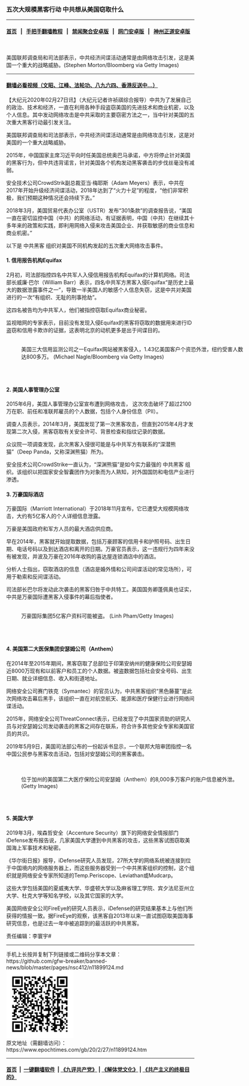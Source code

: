 ### 五次大规模黑客行动 中共想从美国窃取什么
------------------------

#### [首页](https://github.com/gfw-breaker/banned-news/blob/master/README.md) &nbsp;&nbsp;|&nbsp;&nbsp; [手把手翻墙教程](https://github.com/gfw-breaker/guides/wiki) &nbsp;&nbsp;|&nbsp;&nbsp; [禁闻聚合安卓版](https://github.com/gfw-breaker/bn-android) &nbsp;&nbsp;|&nbsp;&nbsp; [网门安卓版](https://github.com/oGate2/oGate) &nbsp;&nbsp;|&nbsp;&nbsp; [神州正道安卓版](https://github.com/SzzdOgate/update) 



<div><img alt="" class="aligncenter wp-post-image" src="https://i.epochtimes.com/assets/uploads/2016/04/161681431-1-594x400.jpg"/>
<div class="red16 caption">
 <p>
  美国联邦调查局和司法部表示，中共经济间谍活动通常是由网络攻击引发，这是美国一个重大的战略威胁。(Stephen Morton/Bloomberg via Getty Images)
 </p>
</div>
</div><hr/>

#### [翻墙必看视频（文昭、江峰、法轮功、八九六四、香港反送中...）](https://github.com/gfw-breaker/banned-news/blob/master/pages/link3.md)

<div><p>
 【大纪元2020年02月27日讯】（大纪元记者许祯祺综合报导）中共为了发展自己的政治、技术和经济，一直在利用各种手段盗窃美国的先进技术和商业机密，以及个人信息。其中发动网络攻击是中共采取的主要窃密方法之一，当中针对美国的五次重大黑客行动最引发关注。
</p>
<p>
 美国联邦调查局和司法部表示，中共经济间谍活动通常是由网络攻击引发，这是对美国的一个重大战略威胁。
</p>
<p>
 2015年，中国国家主席习近平向时任美国总统奥巴马承诺，中方将停止针对美国的黑客行为，但中共违背诺言，针对美国各个机构发动黑客袭击的步伐丝毫没有减弱。
</p>
<p>
 安全技术公司CrowdStrik副总裁亚当‧梅耶斯（Adam Meyers）表示，中共在2017年开始升级经济间谍活动，2018年达到了“火力十足”的程度，“他们非常积极，我们预期这种情况还会持续下去。”
</p>
<p>
 2018年3月，美国贸易代表办公室（USTR）发布“301条款”的调查报告说，“美国一直在密切监控中国（中共）的网络活动，有证据表明，中国（中共）在继续其十多年来的政策和实践，即利用网络入侵来攻击美国企业、并获取敏感的商业信息和商业机密。”
</p>
<p>
 以下是
 <ok href="https://www.epochtimes.com/gb/tag/%E4%B8%AD%E5%85%B1%E9%BB%91%E5%AE%A2.html">
  中共黑客
 </ok>
 组织对美国不同机构发起的五次重大网络攻击事件。
</p>
<h4>
 1. 信用报告机构Equifax
</h4>
<p>
 2月初，司法部指控四名中共军人入侵信用报告机构Equifax的计算机网络。司法部长威廉·巴尔（William Barr）表示，四名中共军方黑客入侵Equifax“是历史上最大的数据泄露事件之一”，导致一半美国人的敏感个人信息失窃，这是中共对美国进行的一次“有组织、无耻的刑事抢劫”。
</p>
<p>
 这四名被告均为中共军人，他们被指控窃取Equifax商业秘密。
</p>
<p>
 监视暗网的专家表示，目前没有发现入侵Equifax的黑客将窃取的数据用来进行ID盗窃和信用卡欺诈的证据，这表明北京的动机更多是出于间谍目的。
</p>
<figure class="wp-caption aligncenter" id="attachment_9653209" style="width: 600px">
 <ok href="http://i.epochtimes.com/assets/uploads/2017/09/061f46e730df98ca05fd626b8b25ab4f.jpg">
  <img alt="" class="size-large wp-image-9653209" src="http://i.epochtimes.com/assets/uploads/2017/09/061f46e730df98ca05fd626b8b25ab4f-600x400.jpg"/>
 </ok>
 <br/><figcaption class="wp-caption-text">
  美国三大信用监测公司之一Equifax网站被黑客侵入，1.43亿美国客户个资恐外泄，纽约受害人数达800多万。 (Michael Nagle/Bloomberg via Getty Images)
 </figcaption><br/>
</figure><br/>
<h4>
 2. 美国人事管理办公室
</h4>
<p>
 2015年6月，美国人事管理办公室宣布遭到网络攻击， 这次攻击破坏了超过2100万在职、前任和准联邦雇员的个人数据，包括个人身份信息（PII）。
</p>
<p>
 调查人员表示，2014年3月，美国发现了第一次黑客攻击，但直到2015年4月才发现第二次入侵，黑客窃取有关安全许可、背景检查和指纹记录的数据。
</p>
<p>
 众议院一项调查发现，此次黑客入侵很可能是与中共军方有联系的“深潜熊猫”（Deep Panda，又称深渊熊猫）所为。
</p>
<p>
 安全技术公司CrowdStrike一直认为，“深渊熊猫”是如今实力最强的
 <ok href="https://www.epochtimes.com/gb/tag/%E4%B8%AD%E5%85%B1%E9%BB%91%E5%AE%A2.html">
  中共黑客
 </ok>
 组织。该组织以把国家安全智囊团作为对象而为人熟知，对外国国防和电信产业进行渗透。
</p>
<h4>
 3. 万豪国际酒店
</h4>
<p>
 万豪国际（Marriott International）于2018年11月宣布，它已遭受大规模网络攻击，大约有5亿客人的个人详细信息泄露。
</p>
<p>
 万豪是美国政府和军方人员的最大酒店供应商。
</p>
<p>
 早在2014年，黑客就开始提取数据，包括万豪顾客的信用卡和护照号码、出生日期、电话号码以及到达酒店和离开的日期。万豪官员表示，这一违规行为四年来没有被发现，并波及万豪在2016年收购的喜达屋连锁酒店中的酒店。
</p>
<p>
 分析人士指出，窃取酒店的信息（酒店是婚外情和公司间谍活动的常见场所），可用于勒索和反间谍活动。
</p>
<p>
 司法部长巴尔将发动此次袭击的黑客归咎于中共特工。美国国务卿蓬佩奥也证实，中共是万豪国际遭黑客入侵事件的幕后指使者。
</p>
<figure class="wp-caption aligncenter" id="attachment_11085886" style="width: 600px">
 <ok href="http://i.epochtimes.com/assets/uploads/2019/03/fa49e1e101f223c668b954a11ca95592.jpg">
  <img alt="" class="size-large wp-image-11085886" src="http://i.epochtimes.com/assets/uploads/2019/03/fa49e1e101f223c668b954a11ca95592-600x400.jpg"/>
 </ok>
 <br/><figcaption class="wp-caption-text">
  万豪国际集团5亿客户资料可能被盗。 (Linh Pham/Getty Images)
 </figcaption><br/>
</figure><br/>
<h4>
 4. 美国第二大医保集团安瑟姆公司（Anthem）
</h4>
<p>
 在2014年至2015年期间，黑客窃取了总部位于印第安纳州的健康保险公司安瑟姆近8000万现有和以前客户和员工的个人数据。被盗数据包括社会安全号码、出生日期、就业详细信息、收入和街道地址。
</p>
<p>
 网络安全公司赛门铁克（Symantec）的官员认为，中共黑客组织“黑色藤蔓”是此次网络攻击幕后黑手，该组织一直在对航空航天、能源和医疗保健行业进行网络间谍活动。
</p>
<p>
 2015年，网络安全公司ThreatConnect表示，已经发现了中共国家资助的研究人员与对安瑟姆公司发动袭击的黑客之间存在联系，符合许多其他安全专家和美国官员的共识。
</p>
<p>
 2019年5月9日，美国司法部公布的一份起诉书显示，一个联邦大陪审团指控一名中国公民参与黑客攻击活动，包括对安瑟姆公司的黑客袭击。
</p>
<figure class="wp-caption aligncenter" id="attachment_5825655" style="width: 600px">
 <ok href="http://i.epochtimes.com/assets/uploads/2015/02/1502082012132039.jpg">
  <img alt="" class="size-large wp-image-5825655" src="http://i.epochtimes.com/assets/uploads/2015/02/1502082012132039-600x400.jpg"/>
 </ok>
 <br/><figcaption class="wp-caption-text">
  <br/>
  位于加州的美国第二大医疗保险公司安瑟姆（Anthem）的8,000多万客户的账户信息被外泄。(Getty Images)
 </figcaption><br/>
</figure><br/>
<h4>
 5. 美国大学
</h4>
<p>
 2019年3月，埃森哲安全（Accenture Security）旗下的网络安全情报部门iDefense发布报告说，几家美国大学遭到中共黑客的攻击，这些黑客试图窃取美国海上军事技术和秘密。
</p>
<p>
 《华尔街日报》报导，iDefense研究人员发现，27所大学的网络系统被连接到位于中国境内的网络服务器上，而这些服务器受到一个中共黑客组织的控制，这个组织就是网络安全专家所知道的Temp.Periscope、Leviathan或Mudcarp。
</p>
<p>
 这些大学包括美国的夏威夷大学、华盛顿大学以及麻省理工学院、宾夕法尼亚州立大学、杜克大学等知名学校，以及其它国家的大学。
</p>
<p>
 美国网络安全公司FireEye的研究人员表示，iDefense的研究结果基本上与他们所获得的情报一致。据FireEye的观察，该黑客自2013年以来一直试图窃取美国海事研究信息，也是过去一年中被追踪到的最活跃的中共黑客。
</p>
<p>
 责任编辑：李寰宇#
</p>
</div>
<hr/>
手机上长按并复制下列链接或二维码分享本文章：<br/>
https://github.com/gfw-breaker/banned-news/blob/master/pages/nsc412/n11899124.md <br/>
<a href='https://github.com/gfw-breaker/banned-news/blob/master/pages/nsc412/n11899124.md'><img src='https://github.com/gfw-breaker/banned-news/blob/master/pages/nsc412/n11899124.md.png'/></a> <br/>
原文地址（需翻墙访问）：https://www.epochtimes.com/gb/20/2/27/n11899124.htm


------------------------
#### [首页](https://github.com/gfw-breaker/banned-news/blob/master/README.md) &nbsp;|&nbsp; [一键翻墙软件](https://github.com/gfw-breaker/nogfw/blob/master/README.md) &nbsp;| [《九评共产党》](https://github.com/gfw-breaker/9ping.md/blob/master/README.md#九评之一评共产党是什么) | [《解体党文化》](https://github.com/gfw-breaker/jtdwh.md/blob/master/README.md) | [《共产主义的终极目的》](https://github.com/gfw-breaker/gczydzjmd.md/blob/master/README.md)


<img src='http://gfw-breaker.win/banned-news/pages/nsc412/n11899124.md' width='0px' height='0px'/>